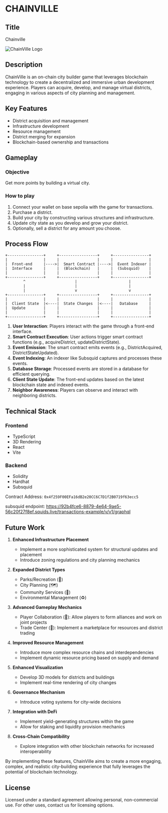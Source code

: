 # CHAINVILLE

## Title

Chainville

![ChainVille Logo](https://res.cloudinary.com/dydj8hnhz/image/upload/v1725388562/lrmlhl0okjoxskawbnzp.png)

## Description

ChainVille is an on-chain city builder game that leverages blockchain technology to create a decentralized and immersive urban development experience. Players can acquire, develop, and manage virtual districts, engaging in various aspects of city planning and management.

## Key Features
- District acquisition and management
- Infrastructure development
- Resource management
- District merging for expansion
- Blockchain-based ownership and transactions

## Gameplay

### Objective
Get more points by building a virtual city.

### How to play

1. Connect your wallet on base sepolia with the game for transactions.
2. Purchase a district.
3. Build your city by constructing various structures and infrastructure.
4. Update city state as you develop and grow your district.
5. Optionally, sell a district for any amount you choose.

## Process Flow

```
+----------------+     +-----------------+     +----------------+
|                |     |                 |     |                |
|  Front-end     |---->|  Smart Contract |---->|  Event Indexer |
|  Interface     |     |  (Blockchain)   |     |  (Subsquid)    |
|                |     |                 |     |                |
+----------------+     +-----------------+     +----------------+
        ^                      |                       |
        |                      |                       |
        |                      v                       v
+----------------+     +-----------------+     +----------------+
|                |     |                 |     |                |
|  Client State  |<----|  State Changes  |<----|   Database     |
|  Update        |     |                 |     |                |
|                |     |                 |     |                |
+----------------+     +-----------------+     +----------------+
```

1. **User Interaction**: Players interact with the game through a front-end interface.
2. **Smart Contract Execution**: User actions trigger smart contract functions (e.g., acquireDistrict, updateDistrictState).
3. **Event Emission**: The smart contract emits events (e.g., DistrictAcquired, DistrictStateUpdated).
4. **Event Indexing**: An indexer like Subsquid captures and processes these events.
5. **Database Storage**: Processed events are stored in a database for efficient querying.
6. **Client State Update**: The front-end updates based on the latest blockchain state and indexed events.
7. **Neighbor Awareness**: Players can observe and interact with neighboring districts.

## Technical Stack

### Frontend
- TypeScript
- 3D Rendering
- React
- Vite

### Backend
- Solidity
- Hardhat
- Subsquid

Contract Address: `0x4f259F00EFa16dB2e20CC6C7D1f2B0719f63ecc5`

subsquid endpoint: https://92b4fce6-8879-4e64-9ae5-56c20f27f8ef.squids.live/transactions-example/v/v1/graphql

## Future Work

1. **Enhanced Infrastructure Placement**
   - Implement a more sophisticated system for structural updates and placement
   - Introduce zoning regulations and city planning mechanics

2. **Expanded District Types**
   - Parks/Recreation (🌳)
   - City Planning (🗺️)
   - Community Services (🤝)
   - Environmental Management (♻️)

3. **Advanced Gameplay Mechanics**
   - Player Collaboration (👥): Allow players to form alliances and work on joint projects
   - Trade Center (🔄): Implement a marketplace for resources and district trading

4. **Improved Resource Management**
   - Introduce more complex resource chains and interdependencies
   - Implement dynamic resource pricing based on supply and demand

5. **Enhanced Visualization**
   - Develop 3D models for districts and buildings
   - Implement real-time rendering of city changes

6. **Governance Mechanism**
   - Introduce voting systems for city-wide decisions


7. **Integration with DeFi**
   - Implement yield-generating structures within the game
   - Allow for staking and liquidity provision mechanics

8. **Cross-Chain Compatibility**
   - Explore integration with other blockchain networks for increased interoperability


By implementing these features, ChainVille aims to create a more engaging, complex, and realistic city-building experience that fully leverages the potential of blockchain technology.

## License

Licensed under a standard agreement allowing personal, non-commercial use. For other uses, contact us for licensing options.
